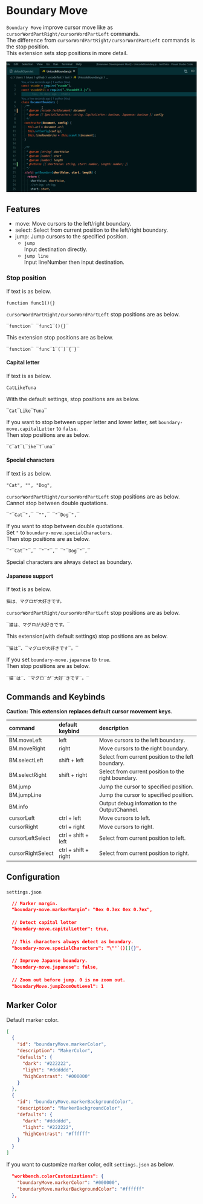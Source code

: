 # Boundary Move

`Boundary Move` improve cursor move like as `cursorWordPartRight/cursorWordPartLeft` commands.  
The difference from `cursorWordPartRight/cursorWordPartLeft` commands is the stop position.  
This extension sets stop positions in more detail.

![capture](https://raw.githubusercontent.com/BlueSilverCat/boundary-move/image/image/capture.gif)

## Features

- move: Move cursors to the left/right boundary.
- select: Select from current position to the left/right boundary.
- jump: Jump cursors to the specified position.
  - `jump`  
    Input destination directly.
  - `jump line`  
    Input lineNumber then input destination.

### Stop position

If text is as below.

```
function func1(){}
```

`cursorWordPartRight/cursorWordPartLeft` stop positions are as below.

```
‾function‾ ‾func1‾(){}‾
```

This extension stop positions are as below.

```
‾function‾ ‾func‾1‾(‾)‾{‾}‾
```

#### Capital letter

If text is as below.

```
CatLikeTuna
```

With the default settings, stop positions are as below.

```
‾Cat‾Like‾Tuna‾
```

If you want to stop between upper letter and lower letter, set `boundary-move.capitalLetter` to `false`.  
Then stop positions are as below.

```
‾C‾at‾L‾ike‾T‾una‾
```

#### Special characters

If text is as below.

```
"Cat", "", "Dog",
```

`cursorWordPartRight/cursorWordPartLeft` stop positions are as below.  
Cannot stop between double quotations.

```
‾"‾Cat‾",‾ ‾"",‾ ‾"‾Dog‾",‾
```

If you want to stop between double quotations.  
Set `"` to `boundary-move.specialCharacters`.  
Then stop positions are as below.

```
‾"‾Cat‾"‾,‾ ‾"‾"‾,‾ ‾"‾Dog‾"‾,‾
```

Special characters are always detect as boundary.

#### Japanese support

If text is as below.

```
猫は、マグロが大好きです。
```

`cursorWordPartRight/cursorWordPartLeft` stop positions are as below.

```
‾猫は、マグロが大好きです。‾
```

This extension(with default settings) stop positions are as below.

```
‾猫は‾、‾マグロが大好きです‾。‾
```

If you set `boundary-move.japanese` to `true`.  
Then stop positions are as below.

```
‾猫‾は‾、‾マグロ‾が‾大好‾きです‾。‾
```

## Commands and Keybinds

**Caution: This extension replaces default cursor movement keys.**

| command           | default keybind      | description                                         |
| :---------------- | :------------------- | :-------------------------------------------------- |
| BM.moveLeft       | left                 | Move cursors to the left boundary.                  |
| BM.moveRight      | right                | Move cursors to the right boundary.                 |
| BM.selectLeft     | shift + left         | Select from current position to the left boundary.  |
| BM.selectRight    | shift + right        | Select from current position to the right boundary. |
| BM.jump           |                      | Jump the cursor to specified position.              |
| BM.jumpLine       |                      | Jump the cursor to specified position.              |
| BM.info           |                      | Output debug infomation to the OutputChannel.       |
| cursorLeft        | ctrl + left          | Move cursors to left.                               |
| cursorRight       | ctrl + right         | Move cursors to right.                              |
| cursorLeftSelect  | ctrl + shift + left  | Select from current position to left.               |
| cursorRightSelect | ctrl + shift + right | Select from current position to right.              |

## Configuration

`settings.json`

```json
  // Marker margin.
  "boundary-move.markerMargin": "0ex 0.3ex 0ex 0.7ex",

  // Detect capital letter
  "boundary-move.capitalLetter": true,

  // This characters always detect as boundary.
  "boundary-move.specialCharacters": "\"'`()[]{}",

  // Improve Japanse boundary.
  "boundary-move.japanese": false,

  // Zoom out before jump. 0 is no zoom out.
  "boundaryMove.jumpZoomOutLevel": 1
```

## Marker Color

Default marker color.

```json
[
  {
    "id": "boundaryMove.markerColor",
    "description": "MakerColor",
    "defaults": {
      "dark": "#222222",
      "light": "#dddddd",
      "highContrast": "#000000"
    }
  },
  {
    "id": "boundaryMove.markerBackgroundColor",
    "description": "MarkerBackgroundColor",
    "defaults": {
      "dark": "#dddddd",
      "light": "#222222",
      "highContrast": "#ffffff"
    }
  }
]
```

If you want to customize marker color, edit `settings.json` as below.

```json
  "workbench.colorCustomizations": {
    "boundaryMove.markerColor": "#000000",
    "boundaryMove.markerBackgroundColor": "#ffffff"
  },
```
